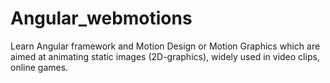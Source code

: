 # Angular_webmotions


Learn Angular framework and Motion Design or Motion Graphics which are aimed at animating static images (2D-graphics), widely used in video clips, online games.

